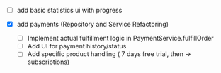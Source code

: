 

- [ ] add basic statistics ui with progress


- [x] add payments (Repository and Service Refactoring)
  - [ ] Implement actual fulfillment logic in PaymentService.fulfillOrder
  - [ ] Add UI for payment history/status
  - [ ] Add specific product handling ( 7 days free trial, then -> subscriptions)
